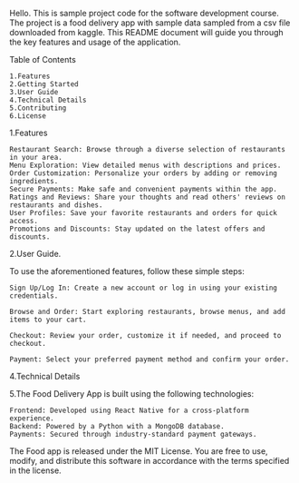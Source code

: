 Hello. This is sample project code for the software development course. The project is a food delivery app with sample data sampled from a csv file downloaded from kaggle. This README document will guide you through the key features and usage of the application.

Table of Contents

    1.Features
    2.Getting Started
    3.User Guide
    4.Technical Details
    5.Contributing
    6.License

1.Features

    Restaurant Search: Browse through a diverse selection of restaurants in your area.
    Menu Exploration: View detailed menus with descriptions and prices.
    Order Customization: Personalize your orders by adding or removing ingredients.
    Secure Payments: Make safe and convenient payments within the app.
    Ratings and Reviews: Share your thoughts and read others' reviews on restaurants and dishes.
    User Profiles: Save your favorite restaurants and orders for quick access.
    Promotions and Discounts: Stay updated on the latest offers and discounts.

2.User Guide.

To use the aforementioned features, follow these simple steps:

    Sign Up/Log In: Create a new account or log in using your existing credentials.

    Browse and Order: Start exploring restaurants, browse menus, and add items to your cart.

    Checkout: Review your order, customize it if needed, and proceed to checkout.

    Payment: Select your preferred payment method and confirm your order.

4.Technical Details

5.The Food Delivery App is built using the following technologies:

    Frontend: Developed using React Native for a cross-platform experience.
    Backend: Powered by a Python with a MongoDB database.
    Payments: Secured through industry-standard payment gateways.

The Food app is released under the MIT License. You are free to use, modify, and distribute this software in accordance with the terms specified in the license.
